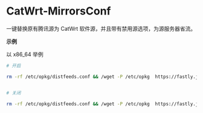 # CatWrt-MirrorsConf

一键替换原有腾讯源为 CatWrt 软件源，并且带有禁用源选项，为源服务器省流。


**示例**

以 x86_64 举例

```bash
# 开启

rm -rf /etc/opkg/distfeeds.conf && /wget -P /etc/opkg  https://fastly.jsdelivr.net/gh/miaoermua/CatWrt-MirrorsConf@main/amd64/distfeeds.conf


# 关闭

rm -rf /etc/opkg/distfeeds.conf && /wget -P /etc/opkg  https://fastly.jsdelivr.net/gh/miaoermua/CatWrt-MirrorsConf@main/disabled_conf/distfeeds.conf

```